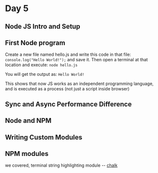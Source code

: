 # Day 5

## Node JS Intro and Setup

## First Node program

Create a new file named hello.js
and write this code in that file:
`console.log("Hello World!");`
and save it.
Then open a terminal at that location and execute:
`node hello.js`

You will get the output as:
`Hello World!`

This shows that now JS works as an independent programming language, and is executed as a process (not just a script inside browser)

## Sync and Async Performance Difference

## Node and NPM

## Writing Custom Modules

## NPM modules

we covered, terminal string highlighting module -- [chalk](https://www.npmjs.com/package/chalk)
